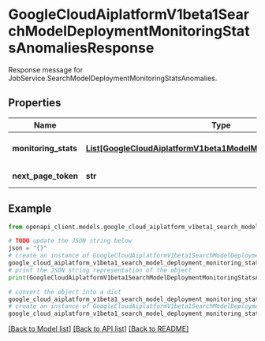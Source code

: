 # GoogleCloudAiplatformV1beta1SearchModelDeploymentMonitoringStatsAnomaliesResponse

Response message for JobService.SearchModelDeploymentMonitoringStatsAnomalies.

## Properties

Name | Type | Description | Notes
------------ | ------------- | ------------- | -------------
**monitoring_stats** | [**List[GoogleCloudAiplatformV1beta1ModelMonitoringStatsAnomalies]**](GoogleCloudAiplatformV1beta1ModelMonitoringStatsAnomalies.md) | Stats retrieved for requested objectives. There are at most 1000 ModelMonitoringStatsAnomalies.FeatureHistoricStatsAnomalies.prediction_stats in the response. | [optional] 
**next_page_token** | **str** | The page token that can be used by the next JobService.SearchModelDeploymentMonitoringStatsAnomalies call. | [optional] 

## Example

```python
from openapi_client.models.google_cloud_aiplatform_v1beta1_search_model_deployment_monitoring_stats_anomalies_response import GoogleCloudAiplatformV1beta1SearchModelDeploymentMonitoringStatsAnomaliesResponse

# TODO update the JSON string below
json = "{}"
# create an instance of GoogleCloudAiplatformV1beta1SearchModelDeploymentMonitoringStatsAnomaliesResponse from a JSON string
google_cloud_aiplatform_v1beta1_search_model_deployment_monitoring_stats_anomalies_response_instance = GoogleCloudAiplatformV1beta1SearchModelDeploymentMonitoringStatsAnomaliesResponse.from_json(json)
# print the JSON string representation of the object
print(GoogleCloudAiplatformV1beta1SearchModelDeploymentMonitoringStatsAnomaliesResponse.to_json())

# convert the object into a dict
google_cloud_aiplatform_v1beta1_search_model_deployment_monitoring_stats_anomalies_response_dict = google_cloud_aiplatform_v1beta1_search_model_deployment_monitoring_stats_anomalies_response_instance.to_dict()
# create an instance of GoogleCloudAiplatformV1beta1SearchModelDeploymentMonitoringStatsAnomaliesResponse from a dict
google_cloud_aiplatform_v1beta1_search_model_deployment_monitoring_stats_anomalies_response_from_dict = GoogleCloudAiplatformV1beta1SearchModelDeploymentMonitoringStatsAnomaliesResponse.from_dict(google_cloud_aiplatform_v1beta1_search_model_deployment_monitoring_stats_anomalies_response_dict)
```
[[Back to Model list]](../README.md#documentation-for-models) [[Back to API list]](../README.md#documentation-for-api-endpoints) [[Back to README]](../README.md)


